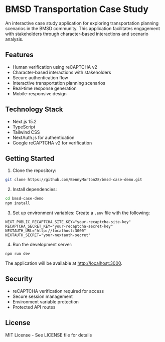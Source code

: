 # BMSD Transportation Case Study

An interactive case study application for exploring transportation planning scenarios in the BMSD community. This application facilitates engagement with stakeholders through character-based interactions and scenario analysis.

## Features

* Human verification using reCAPTCHA v2
* Character-based interactions with stakeholders
* Secure authentication flow
* Interactive transportation planning scenarios
* Real-time response generation
* Mobile-responsive design

## Technology Stack

* Next.js 15.2
* TypeScript
* Tailwind CSS
* NextAuth.js for authentication
* Google reCAPTCHA v2 for verification

## Getting Started

1. Clone the repository:
```bash
git clone https://github.com/BennyMorton28/bmsd-case-demo.git
```

2. Install dependencies:
```bash
cd bmsd-case-demo
npm install
```

3. Set up environment variables:
Create a `.env` file with the following:
```
NEXT_PUBLIC_RECAPTCHA_SITE_KEY="your-recaptcha-site-key"
RECAPTCHA_SECRET_KEY="your-recaptcha-secret-key"
NEXTAUTH_URL="http://localhost:3000"
NEXTAUTH_SECRET="your-nextauth-secret"
```

4. Run the development server:
```bash
npm run dev
```

The application will be available at [http://localhost:3000](http://localhost:3000).

## Security

* reCAPTCHA verification required for access
* Secure session management
* Environment variable protection
* Protected API routes

## License

MIT License - See LICENSE file for details
